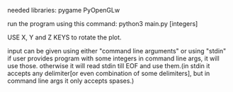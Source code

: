 needed libraries:
pygame
PyOpenGLw

run the program using this command:
python3 main.py [integers]

USE X, Y and Z KEYS to rotate the plot.

input can be given using either "command line arguments" or using "stdin"
if user provides program with some integers in command line args, it will use those. otherwise it will read stdin till EOF and use them.(in stdin it accepts any delimiter[or even combination of some delimiters], but in command line args it only accepts spases.)
